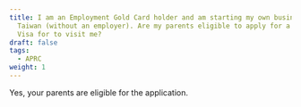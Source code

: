 ```yaml
---
title: I am an Employment Gold Card holder and am starting my own business in
  Taiwan (without an employer). Are my parents eligible to apply for a Visitor
  Visa for to visit me?
draft: false
tags:
  - APRC
weight: 1
---
```

Yes, your parents are eligible for the application.